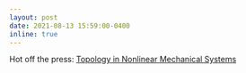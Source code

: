 ```yaml
---
layout: post
date: 2021-08-13 15:59:00-0400
inline: true
---
```


Hot off the press: [Topology in Nonlinear Mechanical Systems](https://journals.aps.org/prl/abstract/10.1103/PhysRevLett.127.076802)
